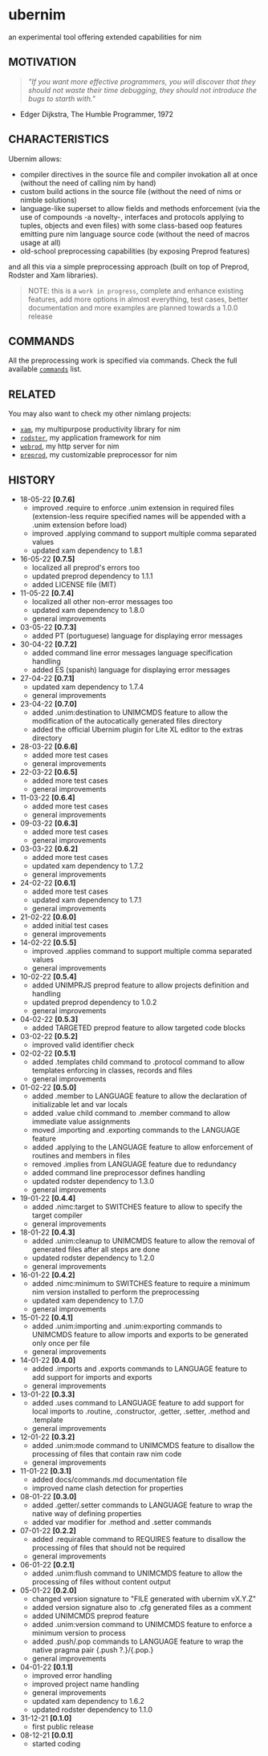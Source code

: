 # ubernim
an experimental tool offering extended capabilities for nim

## MOTIVATION
> *"If you want more effective programmers, you will discover that they should not waste their time debugging, they should not introduce the bugs to starth with."*
- Edger Dijkstra, The Humble Programmer, 1972

## CHARACTERISTICS

Ubernim allows:

* compiler directives in the source file and compiler invokation all at once (without the need of calling nim by hand)
* custom build actions in the source file (without the need of nims or nimble solutions)
* language-like superset to allow fields and methods enforcement (via the use of compounds -a novelty-, interfaces and protocols applying to tuples, objects and even files) with some class-based oop features emitting pure nim language source code (without the need of macros usage at all)
* old-school preprocessing capabilities (by exposing Preprod features)

and all this via a simple preprocessing approach (built on top of Preprod, Rodster and Xam libraries).

> NOTE: this is a `work in progress`, complete and enhance existing features, add more options in almost everything, test cases, better documentation and more examples are planned towards a 1.0.0 release

## COMMANDS

All the preprocessing work is specified via commands.
Check the full available [`commands`](docs/commands.md) list.

## RELATED

You may also want to check my other nimlang projects:

* [`xam`](https://github.com/j-a-s-d/xam), my multipurpose productivity library for nim
* [`rodster`](https://github.com/j-a-s-d/rodster), my application framework for nim
* [`webrod`](https://github.com/j-a-s-d/webrod), my http server for nim
* [`preprod`](https://github.com/j-a-s-d/preprod), my customizable preprocessor for nim

## HISTORY

* 18-05-22 **[0.7.6]**
	- improved .require to enforce .unim extension in required files (extension-less require specified names will be appended with a .unim extension before load)
	- improved .applying command to support multiple comma separated values
	- updated xam dependency to 1.8.1
* 16-05-22 **[0.7.5]**
	- localized all preprod's errors too
	- updated preprod dependency to 1.1.1
	- added LICENSE file (MIT)
* 11-05-22 **[0.7.4]**
	- localized all other non-error messages too
	- updated xam dependency to 1.8.0
	- general improvements
* 03-05-22 **[0.7.3]**
	- added PT (portuguese) language for displaying error messages
* 30-04-22 **[0.7.2]**
	- added command line error messages language specification handling
	- added ES (spanish) language for displaying error messages
* 27-04-22 **[0.7.1]**
	- updated xam dependency to 1.7.4
	- general improvements
* 23-04-22 **[0.7.0]**
	- added .unim:destination to UNIMCMDS feature to allow the modification of the autocatically generated files directory
	- added the official Ubernim plugin for Lite XL editor to the extras directory
* 28-03-22 **[0.6.6]**
	- added more test cases
	- general improvements
* 22-03-22 **[0.6.5]**
	- added more test cases
	- general improvements
* 11-03-22 **[0.6.4]**
	- added more test cases
	- general improvements
* 09-03-22 **[0.6.3]**
	- added more test cases
	- general improvements
* 03-03-22 **[0.6.2]**
	- added more test cases
	- updated xam dependency to 1.7.2
	- general improvements
* 24-02-22 **[0.6.1]**
	- added more test cases
	- updated xam dependency to 1.7.1
	- general improvements
* 21-02-22 **[0.6.0]**
	- added initial test cases
	- general improvements
* 14-02-22 **[0.5.5]**
	- improved .applies command to support multiple comma separated values
	- general improvements
* 10-02-22 **[0.5.4]**
	- added UNIMPRJS preprod feature to allow projects definition and handling
	- updated preprod dependency to 1.0.2
	- general improvements
* 04-02-22 **[0.5.3]**
	- added TARGETED preprod feature to allow targeted code blocks
* 03-02-22 **[0.5.2]**
	- improved valid identifier check
* 02-02-22 **[0.5.1]**
	- added .templates child command to .protocol command to allow templates enforcing in classes, records and files
	- general improvements
* 01-02-22 **[0.5.0]**
	- added .member to LANGUAGE feature to allow the declaration of initializable let and var locals
	- added .value child command to .member command to allow immediate value assignments
	- moved .importing and .exporting commands to the LANGUAGE feature
	- added .applying to the LANGUAGE feature to allow enforcement of routines and members in files
	- removed .implies from LANGUAGE feature due to redundancy
	- added command line preprocessor defines handling
	- updated rodster dependency to 1.3.0
	- general improvements
* 19-01-22 **[0.4.4]**
	- added .nimc:target to SWITCHES feature to allow to specify the target compiler
	- general improvements
* 18-01-22 **[0.4.3]**
	- added .unim:cleanup to UNIMCMDS feature to allow the removal of generated files after all steps are done
	- updated rodster dependency to 1.2.0
	- general improvements
* 16-01-22 **[0.4.2]**
	- added .nimc:minimum to SWITCHES feature to require a minimum nim version installed to perform the preprocessing
	- updated xam dependency to 1.7.0
	- general improvements
* 15-01-22 **[0.4.1]**
	- added .unim:importing and .unim:exporting commands to UNIMCMDS feature to allow imports and exports to be generated only once per file
	- general improvements
* 14-01-22 **[0.4.0]**
	- added .imports and .exports commands to LANGUAGE feature to add support for imports and exports
	- general improvements
* 13-01-22 **[0.3.3]**
	- added .uses command to LANGUAGE feature to add support for local imports to .routine, .constructor, .getter, .setter, .method and .template
	- general improvements
* 12-01-22 **[0.3.2]**
	- added .unim:mode command to UNIMCMDS feature to disallow the processing of files that contain raw nim code
	- general improvements
* 11-01-22 **[0.3.1]**
	- added docs/commands.md documentation file
	- improved name clash detection for properties
* 08-01-22 **[0.3.0]**
	- added .getter/.setter commands to LANGUAGE feature to wrap the native way of defining properties
	- added var modifier for .method and .setter commands
* 07-01-22 **[0.2.2]**
	- added .requirable command to REQUIRES feature to disallow the processing of files that should not be required
	- general improvements
* 06-01-22 **[0.2.1]**
	- added .unim:flush command to UNIMCMDS feature to allow the processing of files without content output
* 05-01-22 **[0.2.0]**
	- changed version signature to "FILE generated with ubernim vX.Y.Z"
	- added version signature also to .cfg generated files as a comment
	- added UNIMCMDS preprod feature
	- added .unim:version command to UNIMCMDS feature to enforce a minimum version to process
	- added .push/.pop commands to LANGUAGE feature to wrap the native pragma pair {.push ?.}/{.pop.}
	- general improvements
* 04-01-22 **[0.1.1]**
	- improved error handling
	- improved project name handling
	- general improvements
	- updated xam dependency to 1.6.2
	- updated rodster dependency to 1.1.0
* 31-12-21 **[0.1.0]**
	- first public release
* 08-12-21 **[0.0.1]**
	- started coding
